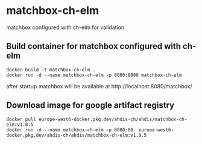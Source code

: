 # matchbox-ch-elm
matchbox configured with ch-elm for validation

## Build container for matchbox configured with ch-elm

```
docker build -t matchbox-ch-elm .
docker run -d --name matchbox-ch-elm -p 8080:8080 matchbox-ch-elm
```

after startup matchbox will be available at
http://localhost:8080/matchbox/


## Download image for google artifact registry

```
docker pull europe-west6-docker.pkg.dev/ahdis-ch/ahdis/matchbox-ch-elm:v1.0.5
docker run -d --name matchbox-ch-elm -p 8080:80  europe-west6-docker.pkg.dev/ahdis-ch/ahdis/matchbox-ch-elm:v1.0.5
```